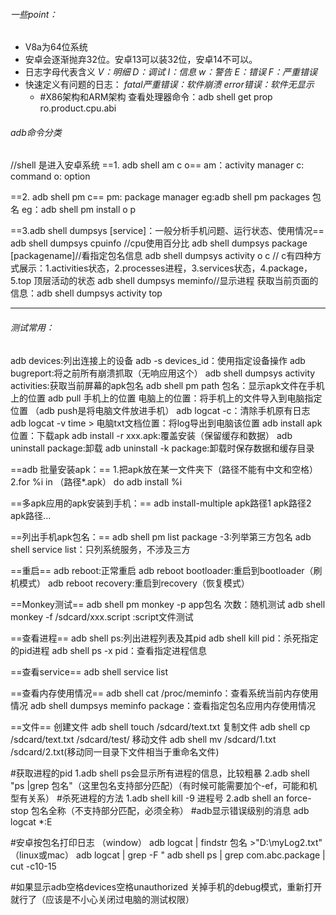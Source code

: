  ###### 一些point：
- V8a为64位系统
- 安卓会逐渐抛弃32位。安卓13可以装32位，安卓14不可以。
- 日志字母代表含义
  *V：明细*
  *D：调试*
  *I：信息*
  *w：警告*
  *E：错误*
  *F：严重错误*
- 快速定义有问题的日志：
  *fatal严重错误：软件崩溃
  error错误：软件无显示*
  - #X86架构和ARM架构 
查看处理器命令：adb shell get prop ro.product.cpu.abi
###### adb命令分类
//shell 是进入安卓系统
==1. adb shell am c o==
am：activity manager
c:  command
o:  option


==2. adb shell pm c==
pm:  package manager
eg:adb shell pm packages 包名
eg：adb shell pm install o p


==3.adb shell dumpsys [service]：一般分析手机问题、运行状态、使用情况==
adb shell dumpsys cpuinfo //cpu使用百分比
adb shell dumpsys package [packagename]//看指定包名信息
adb shell dumpsys activity o c
// c有四种方式展示：1.activities状态，2.processes进程，3.services状态，4.package，5.top 顶层活动的状态
adb shell dumpsys meminfo//显示进程
获取当前页面的信息：adb shell dumpsys activity top

---
###### 测试常用：
  adb devices:列出连接上的设备
  adb -s devices_id：使用指定设备操作
  adb bugreport:将之前所有崩溃抓取（无响应用这个）
  adb shell dumpsys activity activities:获取当前屏幕的apk包名
  adb shell pm path 包名：显示apk文件在手机上的位置
  adb pull 手机上的位置 电脑上的位置：将手机上的文件导入到电脑指定位置
  （adb push是将电脑文件放进手机）
  adb logcat -c：清除手机原有日志
  adb logcat -v time > 电脑txt文档位置：将log导出到电脑该位置
  adb install apk位置：下载apk
  adb install -r xxx.apk:覆盖安装（保留缓存和数据）
  adb uninstall package:卸载
  adb uninstall -k package:卸载时保存数据和缓存目录

  ==adb 批量安装apk：==
  1.把apk放在某一文件夹下（路径不能有中文和空格）
  2.for %i in （路径\*.apk） do adb install %i

  ==多apk应用的apk安装到手机：==
  adb install-multiple apk路径1 apk路径2 apk路径...
  
 ==列出手机apk包名：==
  adb shell pm list package -3:列举第三方包名
  adb shell service list：只列系统服务，不涉及三方
  
  ==重启==
  adb reboot:正常重启
  adb reboot bootloader:重启到bootloader（刷机模式）
  adb reboot recovery:重启到recovery（恢复模式）
  
  ==Monkey测试==
  adb shell pm monkey -p app包名 次数：随机测试
  adb shell monkey -f /sdcard/xxx.script :script文件测试

  ==查看进程==
  adb shell ps:列出进程列表及其pid
  adb shell kill pid：杀死指定的pid进程
  adb shell ps -x pid：查看指定进程信息

  ==查看service==
  adb shell service list

  ==查看内存使用情况==
  adb shell cat /proc/meminfo：查看系统当前内存使用情况
  adb shell dumpsys meminfo package：查看指定包名应用内存使用情况

  ==文件==
  创建文件
  adb shell touch /sdcard/text.txt
  复制文件
  adb shell cp /sdcard/text.txt /sdcard/test/
  移动文件
  adb shell mv /sdcard/1.txt /sdcard/2.txt(移动同一目录下文件相当于重命名文件)
 
#获取进程的pid
1.adb shell ps会显示所有进程的信息，比较粗暴
2.adb shell "ps |grep 包名"（这里包名支持部分匹配）（有时候可能需要加个-ef，可能和机型有关系）
#杀死进程的方法
1.adb shell kill -9 进程号
2.adb shell an force-stop 包名全称（不支持部分匹配，必须全称）
#adb显示错误级别的消息
adb logcat *:E

#安卓按包名打印日志
（window）
adb logcat | findstr 包名 >"D:\myLog2.txt"
（linux或mac）
adb logcat | grep -F "
adb shell ps | grep com.abc.package | cut -c10-15

#如果显示adb空格devices空格unauthorized
关掉手机的debug模式，重新打开就行了（应该是不小心关闭过电脑的测试权限）
